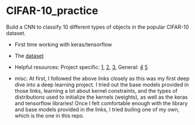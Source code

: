 # CIFAR-10_practice
Build a CNN to classify 10 different types of objects in the popular CIFAR-10 dataset.
- First time working with keras/tensorflow
- The [dataset](https://www.cs.toronto.edu/~kriz/cifar.html)
- Helpful resources: Project specific: [1](https://machinelearningmastery.com/how-to-develop-a-cnn-from-scratch-for-cifar-10-photo-classification/), 
                                       [2](https://machinelearningmastery.com/how-to-develop-a-cnn-from-scratch-for-cifar-10-photo-classification/), 
                                       [3](https://medium.com/@jayramchaudhury20/project-on-image-classification-on-cifar-10-dataset-94db0ff6baf5), 
                     General: [4](https://www.tensorflow.org/api_docs/python/tf/keras)
                              [5](https://en.wikipedia.org/wiki/Truncated_normal_distribution)

- misc: At first, I followed the above links closely as this was my first deep dive into a deep learning project. I tried out the base models provided in those links, learning a lot about kernel constraints, and the types of distributions used to initialize the kernels (weights), as well as the keras and tensorflow libraries! Once I felt comfortable enough with the library and base models provided in the links, I tried builing one of my own, which is the one in this repo.
